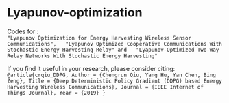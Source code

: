 # Lyapunov-optimization
Codes for :  
    `"Lyapunov Optimization for Energy Harvesting Wireless Sensor Communications",  
    "Lyapunov Optimized Cooperative Communications With Stochastic Energy Harvesting Relay" and  
    "Lyapunov-Optimized Two-Way Relay Networks With Stochastic Energy Harvesting"`  
  

If you find it useful in your research, please consider citing:
`@article{crqiu_DDPG,
    Author = {Chengrun Qiu, Yang Hu, Yan Chen, Bing Zeng},
    Title = {Deep Deterministic Policy Gradient (DDPG) based Energy Harvesting Wireless Communications},
    Journal = {IEEE Internet of Things Journal},
    Year = {2019}
}`
